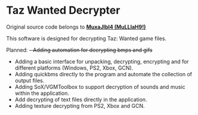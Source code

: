 # Taz Wanted Decrypter
Original source code belongs to **[MuxaJlbl4 (MuLLlaH9!)](https://github.com/MuxaJlbl4)**

This software is designed for decrypting Taz: Wanted game files.

Planned:
~~- Adding automation for decrypting bmps and gifs~~
- Adding a basic interface for unpacking, decrypting, encrypting and for different platforms (Windows, PS2, Xbox, GCN).
- Adding quickbms directly to the program and automate the collection of output files.
- Adding SoX/VGMToolbox to support decryption of sounds and music within the application.
- Add decrypting of text files directly in the application.
- Adding texture decrypting from PS2, Xbox and GCN.
